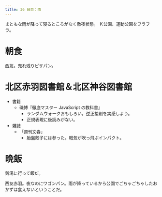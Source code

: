 ```yaml
---
title: 36 日目：雨
---
```


まともな雨が降って寝るところがなく徹夜状態。
Ｋ公園、運動公園をフラフラ。

# 朝食

西友。売れ残りピザパン。

# 北区赤羽図書館＆北区神谷図書館

* 書籍
  * 磯博『徹底マスター JavaScript の教科書』
    * ランダムウォークおもしろい。逆正接則を実感しよう。
    * 正規表現に後読みがない。
* 雑誌
  * 「週刊文春」
    * 胎盤餃子には参った。眠気が吹っ飛ぶインパクト。

# 晩飯

銭湯に行って飯だ。

西友赤羽。夜なのにワゴンパン。雨が降っているから公園でごちゃごちゃしたおかずは食えないということだ。
